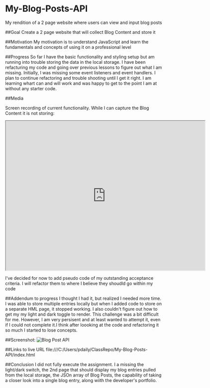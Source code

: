 # My-Blog-Posts-API
My rendition of a 2 page website where users can view and input blog posts 

##Goal 
Create a 2 page website that will collect Blog Content and store it

##Motivation
My motivation is to understand JavaScript and learn the fundamentals and concepts of using it on a professional level


##Progress
So far I have the basic functionality and styling setup but am running into trouble storing the data in the local storage. I have been refacturing my code and going over previous lessons to figure out what I am missing. Initially, I was missing some event listeners and event handlers. I plan to continue refactoring and trouble shooting until I get it right. I am learning whart can and will work and was happy to get to the point I am at without any starter code.

##Media

Screen recording of current functionality. While I can capture the Blog Content it is not storing:

<iframe src="https://drive.google.com/file/d/145AeP7pML0eOTfL5vKspu1ZoWaMJ5WGn/preview" width="640" height="480"></iframe>

I've decided for now to add pseudo code of my outstanding acceptance criteria. I will refactor them to where I believe they shoudld go within my code

##Addendum to progress
I thought I had it, but realized I needed more time. I was able to store multiple entries locally but when I added code to store on a separate HML page, it stopped working. I also couldn't figure out how to get my my light and dark toggle to render. This challenge was a bit difficult for me. However, I am very persisent and at least wanted to attempt it, even if I could not complete it.I think after loooking at the code and refactoring it so much I started to lose concepts. 

##Screenshot:
![Blog Post API](https://github.com/user-attachments/assets/eb0fca9c-ee44-4f03-8df2-b8b61f7525ef)

##Links to live URL
file:///C:/Users/pdaily/ClassRepo/My-Blog-Posts-API/index.html

##Conclusion
I did not fully execute the assignment. I a missing the light/dark switch, the 2nd page that should display my blog entries pulled from the local storage, the JSOn array of Blog Posts, the capability of taking a closer look into a single blog entry, along wiith the developer's portfolio. 
 

